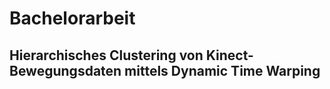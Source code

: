 # Bachelorarbeit

## Hierarchisches Clustering von Kinect-Bewegungsdaten mittels Dynamic Time Warping
